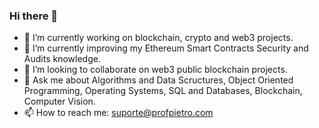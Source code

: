 ### Hi there 👋

- 🔭 I’m currently working on blockchain, crypto and web3 projects.
- 🌱 I’m currently improving my Ethereum Smart Contracts Security and Audits knowledge.
- 👯 I’m looking to collaborate on web3 public blockchain projects.
- 💬 Ask me about Algorithms and Data Scructures, Object Oriented Programming, Operating Systems, SQL and Databases, Blockchain, Computer Vision.
- 📫 How to reach me: suporte@profpietro.com
